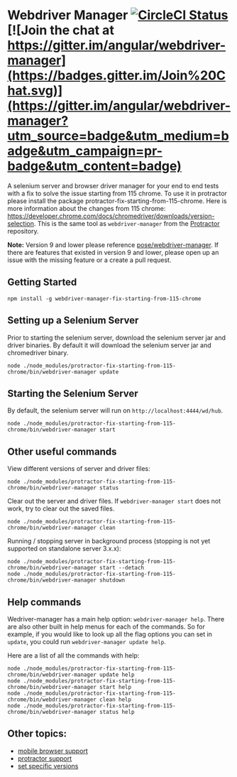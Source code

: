 
Webdriver Manager [![CircleCI Status](https://circleci.com/gh/angular/webdriver-manager.svg?style=shield)](https://circleci.com/gh/angular/webdriver-manager) [![Join the chat at https://gitter.im/angular/webdriver-manager](https://badges.gitter.im/Join%20Chat.svg)](https://gitter.im/angular/webdriver-manager?utm_source=badge&utm_medium=badge&utm_campaign=pr-badge&utm_content=badge)
=================

A selenium server and browser driver manager for your end to end tests with a fix to solve the issue starting from 115 chrome. To use it in protractor please install the package protractor-fix-starting-from-115-chrome. Here is more information about the changes from 115 chrome: https://developer.chrome.com/docs/chromedriver/downloads/version-selection. This is the same tool as `webdriver-manager` from the [Protractor](https://github.com/angular/protractor) repository.


**Note:** Version 9 and lower please reference [pose/webdriver-manager](https://github.com/pose/webdriver-manager). If there are features that existed in version 9 and lower, please open up an issue with the missing feature or a create a pull request.

Getting Started
---------------

```
npm install -g webdriver-manager-fix-starting-from-115-chrome

```

Setting up a Selenium Server
----------------------------

Prior to starting the selenium server, download the selenium server jar and driver binaries. By default it will download the selenium server jar and chromedriver binary.

```
node ./node_modules/protractor-fix-starting-from-115-chrome/bin/webdriver-manager update

```

Starting the Selenium Server
----------------------------

By default, the selenium server will run on `http://localhost:4444/wd/hub`.


```
node ./node_modules/protractor-fix-starting-from-115-chrome/bin/webdriver-manager start
```

Other useful commands
---------------------

View different versions of server and driver files:

```
node ./node_modules/protractor-fix-starting-from-115-chrome/bin/webdriver-manager status
```

Clear out the server and driver files. If `webdriver-manager start` does not work, try to clear out the saved files.

```
node ./node_modules/protractor-fix-starting-from-115-chrome/bin/webdriver-manager clean
```

Running / stopping server in background process (stopping is not yet supported on standalone server 3.x.x):

```
node ./node_modules/protractor-fix-starting-from-115-chrome/bin/webdriver-manager start --detach
node ./node_modules/protractor-fix-starting-from-115-chrome/bin/webdriver-manager shutdown
```

Help commands
-------------

Wedriver-manager has a main help option: `webdriver-manager help`. There are also other built in help menus for each of the commands. So for example, if you would like to look up all the flag options you can set in `update`, you could run `webdriver-manager update help`.

Here are a list of all the commands with help:

```
node ./node_modules/protractor-fix-starting-from-115-chrome/bin/webdriver-manager update help
node ./node_modules/protractor-fix-starting-from-115-chrome/bin/webdriver-manager start help
node ./node_modules/protractor-fix-starting-from-115-chrome/bin/webdriver-manager clean help
node ./node_modules/protractor-fix-starting-from-115-chrome/bin/webdriver-manager status help
```

Other topics:
--------------

- [mobile browser support](docs/mobile.md)
- [protractor support](docs/protractor.md)
- [set specific versions](docs/versions.md)